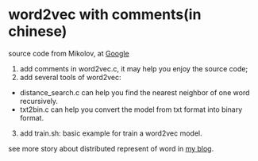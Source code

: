 # word2vec with comments(in chinese)
source code from Mikolov, at [Google](https://code.google.com/archive/p/word2vec/)

1. add comments in word2vec.c, it may help you enjoy the source code;
2. add several tools of word2vec:
 - distance_search.c can help you find the nearest neighbor of one word recursively.
 - txt2bin.c can help you convert the model from txt format into binary format.
3. add train.sh: basic example for train a word2vec model.

see more story about distributed represent of word in [my blog](http://mlnote.com/2016/12/18/Reading-Notes-of-Word-Embedding/).

